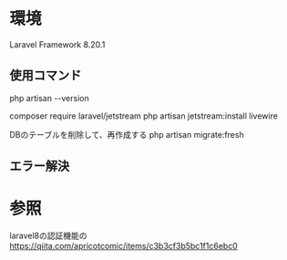 # 環境
Laravel Framework 8.20.1


## 使用コマンド
php artisan --version


composer require laravel/jetstream
php artisan jetstream:install livewire

DBのテーブルを削除して、再作成する
php artisan migrate:fresh

## エラー解決

# 参照
laravel8の認証機能の
https://qiita.com/apricotcomic/items/c3b3cf3b5bc1f1c6ebc0

